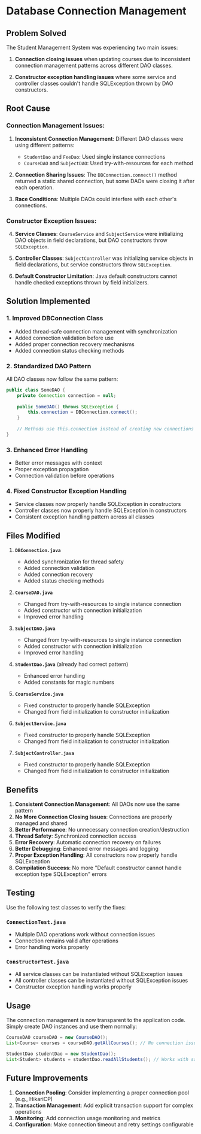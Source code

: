 # Database Connection Management

## Problem Solved

The Student Management System was experiencing two main issues:

1. **Connection closing issues** when updating courses due to inconsistent connection management patterns across different DAO classes.

2. **Constructor exception handling issues** where some service and controller classes couldn't handle SQLException thrown by DAO constructors.

## Root Cause

### Connection Management Issues:
1. **Inconsistent Connection Management**: Different DAO classes were using different patterns:
   - `StudentDao` and `FeeDao`: Used single instance connections
   - `CourseDAO` and `SubjectDAO`: Used try-with-resources for each method

2. **Connection Sharing Issues**: The `DBConnection.connect()` method returned a static shared connection, but some DAOs were closing it after each operation.

3. **Race Conditions**: Multiple DAOs could interfere with each other's connections.

### Constructor Exception Issues:
4. **Service Classes**: `CourseService` and `SubjectService` were initializing DAO objects in field declarations, but DAO constructors throw `SQLException`.

5. **Controller Classes**: `SubjectController` was initializing service objects in field declarations, but service constructors throw `SQLException`.

6. **Default Constructor Limitation**: Java default constructors cannot handle checked exceptions thrown by field initializers.

## Solution Implemented

### 1. **Improved DBConnection Class**
- Added thread-safe connection management with synchronization
- Added connection validation before use
- Added proper connection recovery mechanisms
- Added connection status checking methods

### 2. **Standardized DAO Pattern**
All DAO classes now follow the same pattern:
```java
public class SomeDAO {
    private Connection connection = null;
    
    public SomeDAO() throws SQLException {
        this.connection = DBConnection.connect();
    }
    
    // Methods use this.connection instead of creating new connections
}
```

### 3. **Enhanced Error Handling**
- Better error messages with context
- Proper exception propagation
- Connection validation before operations

### 4. **Fixed Constructor Exception Handling**
- Service classes now properly handle SQLException in constructors
- Controller classes now properly handle SQLException in constructors
- Consistent exception handling pattern across all classes

## Files Modified

1. **`DBConnection.java`**
   - Added synchronization for thread safety
   - Added connection validation
   - Added connection recovery
   - Added status checking methods

2. **`CourseDAO.java`**
   - Changed from try-with-resources to single instance connection
   - Added constructor with connection initialization
   - Improved error handling

3. **`SubjectDAO.java`**
   - Changed from try-with-resources to single instance connection
   - Added constructor with connection initialization
   - Improved error handling

4. **`StudentDao.java`** (already had correct pattern)
   - Enhanced error handling
   - Added constants for magic numbers

5. **`CourseService.java`**
   - Fixed constructor to properly handle SQLException
   - Changed from field initialization to constructor initialization

6. **`SubjectService.java`**
   - Fixed constructor to properly handle SQLException
   - Changed from field initialization to constructor initialization

7. **`SubjectController.java`**
   - Fixed constructor to properly handle SQLException
   - Changed from field initialization to constructor initialization

## Benefits

1. **Consistent Connection Management**: All DAOs now use the same pattern
2. **No More Connection Closing Issues**: Connections are properly managed and shared
3. **Better Performance**: No unnecessary connection creation/destruction
4. **Thread Safety**: Synchronized connection access
5. **Error Recovery**: Automatic connection recovery on failures
6. **Better Debugging**: Enhanced error messages and logging
7. **Proper Exception Handling**: All constructors now properly handle SQLException
8. **Compilation Success**: No more "Default constructor cannot handle exception type SQLException" errors

## Testing

Use the following test classes to verify the fixes:

### `ConnectionTest.java`
- Multiple DAO operations work without connection issues
- Connection remains valid after operations
- Error handling works properly

### `ConstructorTest.java`
- All service classes can be instantiated without SQLException issues
- All controller classes can be instantiated without SQLException issues
- Constructor exception handling works properly

## Usage

The connection management is now transparent to the application code. Simply create DAO instances and use them normally:

```java
CourseDAO courseDAO = new CourseDAO();
List<Course> courses = courseDAO.getAllCourses(); // No connection issues

StudentDao studentDao = new StudentDao();
List<Student> students = studentDao.readAllStudents(); // Works with same connection
```

## Future Improvements

1. **Connection Pooling**: Consider implementing a proper connection pool (e.g., HikariCP)
2. **Transaction Management**: Add explicit transaction support for complex operations
3. **Monitoring**: Add connection usage monitoring and metrics
4. **Configuration**: Make connection timeout and retry settings configurable 